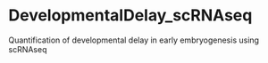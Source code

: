 # DevelopmentalDelay_scRNAseq
Quantification of developmental delay in early embryogenesis using scRNAseq
